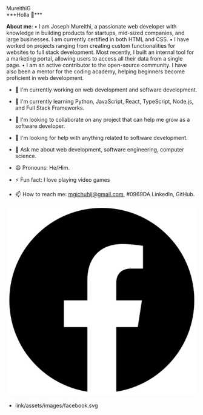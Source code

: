 <!DOCTYPE html>
<html>
<head>
  MureithiG<br>
    <meta charset="UTF-8">
    <link rel="stylesheet" href="../bootstrap/css/bootstrap.css">
    <link rel="stylesheet" href="../bootstrap/css/style.css">
   <body>
***Holla 👋***

**About me**:
•	I am Joseph Mureithi, a passionate web developer with knowledge in building products for startups, mid-sized companies, and large businesses. I am currently certified in both HTML and CSS. 
•	I have worked on projects ranging from creating custom functionalities for websites to full stack development. Most recently, I built an internal tool for a marketing portal, allowing users to access all their data from a single page. 
•	I am an active contributor to the open-source community. I have also been a mentor for the coding academy, helping beginners become proficient in web development.

- 🔭 I'm currently working on web development and software development.
  
- 🌱 I'm currently learning Python, JavaScript, React, TypeScript, Node.js, and Full Stack Frameworks.
  
- 👯 I'm looking to collaborate on any project that can help me grow as a software developer.
  
- 🤔 I'm looking for help with anything related to software development.
  
- 💬 Ask me about web development, software engineering, computer science.
- 😄 Pronouns: He/Him.
  
- ⚡ Fun fact: I love playing video games
  
- 📫 How to reach me: mgichuhij@gmail.com, #0969DA LinkedIn, GitHub.

<a href="https://www.facebook.com">
  <img src="facebook.svg" alt="Image">
</a>



- link/assets/images/facebook.svg
  <svg xmlns="http://www.w3.org/2000/svg" viewBox="0 0 512 512" font-size:48px> <!--! Font Awesome Pro 6.4.2 by @fontawesome - https://fontawesome.com License-->
  
<i class='fab fa-facebook-square' style='font-size: 48px; color: blue'></i>
  

  </body>
</html>
